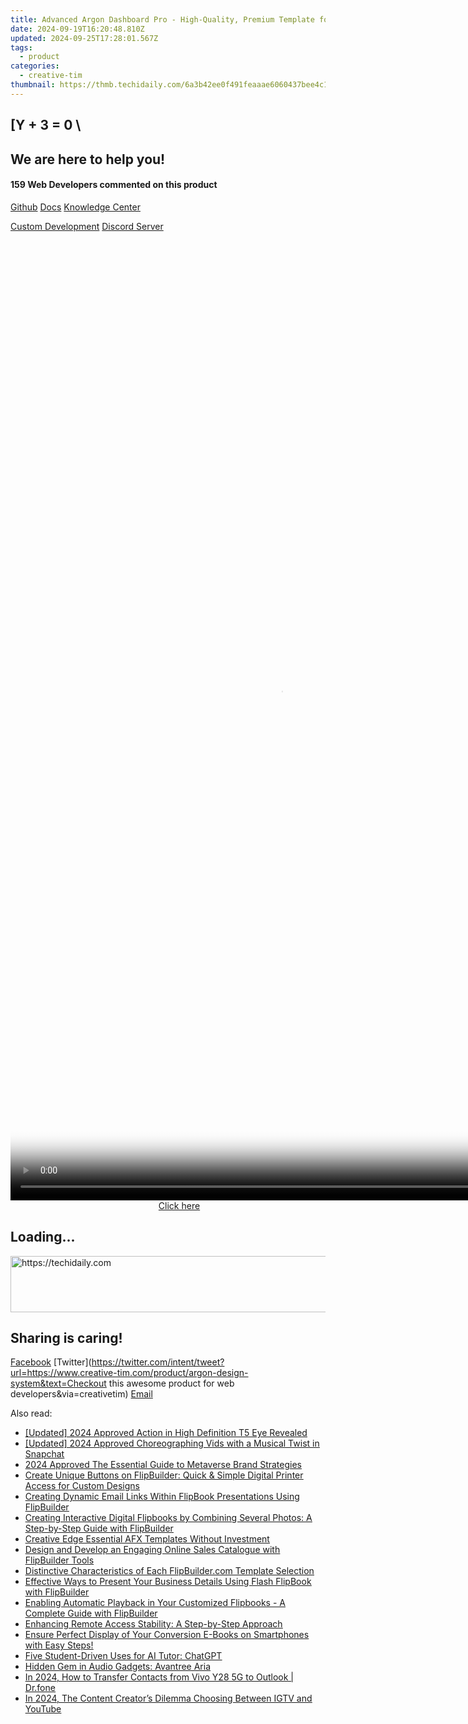 ```yaml
---
title: Advanced Argon Dashboard Pro - High-Quality, Premium Template for Angular Apps From Creative Tim
date: 2024-09-19T16:20:48.810Z
updated: 2024-09-25T17:28:01.567Z
tags:
  - product
categories:
  - creative-tim
thumbnail: https://thmb.techidaily.com/6a3b42ee0f491feaaae6060437bee4c1fe86f210fd6ba7270c68a358652e000e.jpg
---
```


## \[Y + 3 = 0 \

## We are here to help you!

#### 159 Web Developers commented on this product

[Github](https://github.com/creativetimofficial/argon-design-system) [Docs](https://tools.techidaily.com/creative-tim/products/) [Knowledge Center](https://tools.techidaily.com/creative-tim/products/) 

[Custom Development](https://tools.techidaily.com/creative-tim/products/) [Discord Server](https://discord.com/invite/FhCJCaHdQa) 

<!-- affiliate ads begin -->
<span id="2135471">
					<video width="864" height="1536" style="cursor:pointer"
           poster="//a.impactradius-go.com/display-clicktoplayimage/2135471.png"
           onclick="if(!this.playClicked){this.play();this.setAttribute('controls',true);this.playClicked=true;}">
	   <source src="//a.impactradius-go.com/display-ad/18498-2135471">
	   <img src="//a.impactradius-go.com/display-clicktoplayimage/2135471.png" style="border: none; height: 100%; width: 100%; object-fit: contain">
	</video>
	<div style="width:540px;text-align:center"><a href="javascript:window.open(decodeURIComponent('https%3A%2F%2Funicoeye.pxf.io%2Fc%2F5597632%2F2135471%2F18498'), '_blank');void(0);">Click here</a></div>
</span>
<img height="0" width="0" src="https://imp.pxf.io/i/5597632/2135471/18498" style="position:absolute;visibility:hidden;" border="0" />
<!-- affiliate ads end -->

## Loading...

<!-- affiliate ads begin -->
<a href="https://appsumo.8odi.net/c/5597632/2111965/7443" target="_top" id="2111965">
  <img src="//a.impactradius-go.com/display-ad/7443-2111965" border="0" alt="https://techidaily.com" width="728" height="90"/>
</a>
<img height="0" width="0" src="https://appsumo.8odi.net/i/5597632/2111965/7443" style="position:absolute;visibility:hidden;" border="0" />
<!-- affiliate ads end -->

## Sharing is caring!

[Facebook](https://www.facebook.com/sharer/sharer.php?u=https://www.creative-tim.com/product/argon-design-system?src=sdkpreparse) [Twitter](https://twitter.com/intent/tweet?url=https://www.creative-tim.com/product/argon-design-system&text=Checkout this awesome product for web developers&via=creativetim) [Email](https://tools.techidaily.com/creative-tim/products/)

<ins class="adsbygoogle"
     style="display:block"
     data-ad-format="autorelaxed"
     data-ad-client="ca-pub-7571918770474297"
     data-ad-slot="1223367746"></ins>

<ins class="adsbygoogle"
     style="display:block"
     data-ad-client="ca-pub-7571918770474297"
     data-ad-slot="8358498916"
     data-ad-format="auto"
     data-full-width-responsive="true"></ins>

<span class="atpl-alsoreadstyle">Also read:</span>
<div><ul>
<li><a href="https://fox-http.techidaily.com/updated-2024-approved-action-in-high-definition-t5-eye-revealed/"><u>[Updated] 2024 Approved Action in High Definition T5 Eye Revealed</u></a></li>
<li><a href="https://snapchat-videos.techidaily.com/updated-2024-approved-choreographing-vids-with-a-musical-twist-in-snapchat/"><u>[Updated] 2024 Approved Choreographing Vids with a Musical Twist in Snapchat</u></a></li>
<li><a href="https://some-guidance.techidaily.com/2024-approved-the-essential-guide-to-metaverse-brand-strategies/"><u>2024 Approved The Essential Guide to Metaverse Brand Strategies</u></a></li>
<li><a href="https://fox-web3.techidaily.com/create-unique-buttons-on-flipbuilder-quick-and-simple-digital-printer-access-for-custom-designs/"><u>Create Unique Buttons on FlipBuilder: Quick & Simple Digital Printer Access for Custom Designs</u></a></li>
<li><a href="https://fox-web3.techidaily.com/creating-dynamic-email-links-within-flipbook-presentations-using-flipbuilder/"><u>Creating Dynamic Email Links Within FlipBook Presentations Using FlipBuilder</u></a></li>
<li><a href="https://fox-web3.techidaily.com/creating-interactive-digital-flipbooks-by-combining-several-photos-a-step-by-step-guide-with-flipbuilder/"><u>Creating Interactive Digital Flipbooks by Combining Several Photos: A Step-by-Step Guide with FlipBuilder</u></a></li>
<li><a href="https://fox-blue.techidaily.com/creative-edge-essential-afx-templates-without-investment/"><u>Creative Edge Essential AFX Templates Without Investment</u></a></li>
<li><a href="https://fox-web3.techidaily.com/design-and-develop-an-engaging-online-sales-catalogue-with-flipbuilder-tools/"><u>Design and Develop an Engaging Online Sales Catalogue with FlipBuilder Tools</u></a></li>
<li><a href="https://fox-web3.techidaily.com/distinctive-characteristics-of-each-flipbuildercom-template-selection/"><u>Distinctive Characteristics of Each FlipBuilder.com Template Selection</u></a></li>
<li><a href="https://fox-web3.techidaily.com/effective-ways-to-present-your-business-details-using-flash-flipbook-with-flipbuilder/"><u>Effective Ways to Present Your Business Details Using Flash FlipBook with FlipBuilder</u></a></li>
<li><a href="https://fox-web3.techidaily.com/enabling-automatic-playback-in-your-customized-flipbooks-a-complete-guide-with-flipbuilder/"><u>Enabling Automatic Playback in Your Customized Flipbooks - A Complete Guide with FlipBuilder</u></a></li>
<li><a href="https://windows11.techidaily.com/enhancing-remote-access-stability-a-step-by-step-approach/"><u>Enhancing Remote Access Stability: A Step-by-Step Approach</u></a></li>
<li><a href="https://fox-web3.techidaily.com/ensure-perfect-display-of-your-conversion-e-books-on-smartphones-with-easy-steps/"><u>Ensure Perfect Display of Your Conversion E-Books on Smartphones with Easy Steps!</u></a></li>
<li><a href="https://tech-hub.techidaily.com/five-student-driven-uses-for-ai-tutor-chatgpt/"><u>Five Student-Driven Uses for AI Tutor: ChatGPT</u></a></li>
<li><a href="https://buynow-marvelous.techidaily.com/hidden-gem-in-audio-gadgets-avantree-aria/"><u>Hidden Gem in Audio Gadgets: Avantree Aria</u></a></li>
<li><a href="https://android-transfer.techidaily.com/in-2024-how-to-transfer-contacts-from-vivo-y28-5g-to-outlook-drfone-by-drfone-transfer-from-android-transfer-from-android/"><u>In 2024, How to Transfer Contacts from Vivo Y28 5G to Outlook | Dr.fone</u></a></li>
<li><a href="https://youtube-zero.techidaily.com/24-the-content-creators-dilemma-choosing-between-igtv-and-youtube/"><u>In 2024, The Content Creator’s Dilemma Choosing Between IGTV and YouTube</u></a></li>
</ul></div>


